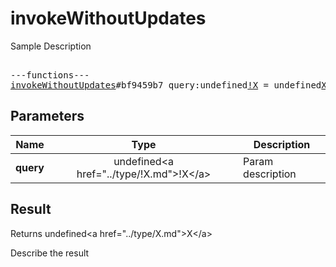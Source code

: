 # invokeWithoutUpdates

Sample Description

<pre>

---functions---
<a href="../method/invokeWithoutUpdates.md">invokeWithoutUpdates</a>#bf9459b7 query:undefined<a href="../type/!X.md">!X</a> = undefined<a href="../type/X.md">X</a>;
</pre>

## Parameters

| Name | Type | Description |
|------|:----:|-------------|
| **query** | undefined&lt;a href=&#34;../type/!X.md&#34;&gt;!X&lt;/a&gt; | Param description |

## Result

Returns undefined&lt;a href=&#34;../type/X.md&#34;&gt;X&lt;/a&gt;

Describe the result

